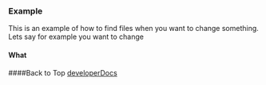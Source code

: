 ### Example
This is an example of how to find files when you want to change something.  
Lets say for example you want to change 

#### What

####Back to Top
[developerDocs](https://github.com/OpenPhysProject/OpenPhys/blob/master/docs/developerDocs/README.md)
